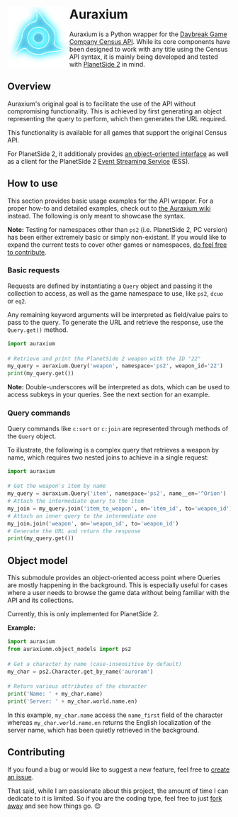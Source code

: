 # <img src="assets/icon_256.png" align="left" height="140"/>Auraxium

Auraxium is a Python wrapper for the [Daybreak Game Company Census API](https://census.daybreakgames.com/). While its core components have been designed to work with any title using the Census API syntax, it is mainly being developed and tested with [PlanetSide 2](https://www.planetside2.com/) in mind.

## Overview

Auraxium's original goal is to facilitate the use of the API without compromising functionality. This is achieved by first generating an object representing the query to perform, which then generates the URL required.

This functionality is available for all games that support the original Census API.

For PlanetSide 2, it additionaly provides [an object-oriented interface](#object-model) as well as a client for the PlanetSide 2 [Event Streaming Service](https://census.daybreakgames.com/#what-is-websocket) (ESS).

## How to use

This section provides basic usage examples for the API wrapper. For a proper how-to and detailed examples, check out to [the Auraxium wiki](https://github.com/leonhard-s/auraxium/wiki) instead. The following is only meant to showcase the syntax.

**Note:** Testing for namespaces other than `ps2` (i.e. PlanetSide 2, PC version) has been either extremely basic or simply non-existant. If you would like to expand the current tests to cover other games or namespaces, [do feel free to contribute](#contributing).

### Basic requests

Requests are defined by instantiating a `Query` object and passing it the collection to access, as well as the game namespace to use, like `ps2`, `dcuo` or `eq2`.

Any remaining keyword arguments will be interpreted as field/value pairs to pass to the query. To generate the URL and retrieve the response, use the `Query.get()` method.

```py
import auraxium

# Retrieve and print the PlanetSide 2 weapon with the ID "22"
my_query = auraxium.Query('weapon', namespace='ps2', weapon_id='22')
print(my_query.get())
```

**Note:** Double-underscores will be interpreted as dots, which can be used to access subkeys in your queries. See the next section for an example.

### Query commands

Query commands like `c:sort` or `c:join` are represented through methods of the `Query` object.

To illustrate, the following is a complex query that retrieves a weapon by name, which requires two nested joins to achieve in a single request:

```py
import auraxium

# Get the weapon's item by name
my_query = auraxium.Query('item', namespace='ps2', name__en='^Orion')
# Attach the intermediate query to the item
my_join = my_query.join('item_to_weapon', on='item_id', to='weapon_id')
# Attach an inner query to the intermediate one
my_join.join('weapon', on='weapon_id', to='weapon_id')
# Generate the URL and return the response
print(my_query.get())
```

## Object model

This submodule provides an object-oriented access point where Queries are mostly happening in the background. This is especially useful for cases where a user needs to browse the game data without being familiar with the API and its collections.

Currently, this is only implemented for PlanetSide 2.

**Example:**

```py
import auraxium
from auraxiumm.object_models import ps2

# Get a character by name (case-insensitive by default)
my_char = ps2.Character.get_by_name('auroram')

# Return various attributes of the character
print('Name: ' + my_char.name)
print('Server: ' + my_char.world.name.en)
```

In this example, `my_char.name` access the `name_first` field of the character whereas `my_char.world.name.en` returns the English localization of the server name, which has been quietly retrieved in the background.

## Contributing

If you found a bug or would like to suggest a new feature, feel free to [create an issue](https://github.com/leonhard-s/auraxium/issues).

That said, while I am passionate about this project, the amount of time I can dedicate to it is limited.
So if you are the coding type, feel free to just [fork away](https://github.com/leonhard-s/auraxium/fork) and see how things go. :blush:
